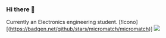 ### Hi there 👋

Currently an Electronics engineering student.
[!Icono][(https://badgen.net/github/stars/micromatch/micromatch)]
[<img src="https://badgen.net/github/watchers/qmind1/qmind1">](<https://github.com/qmind1/>)
